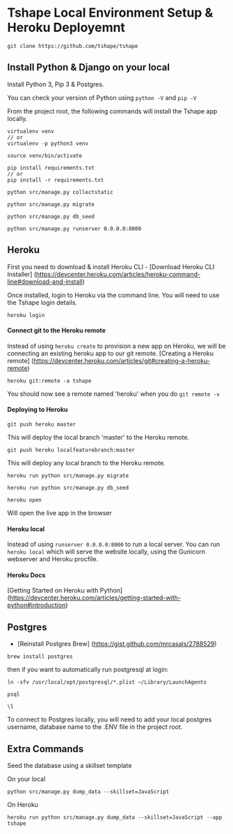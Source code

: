 # Tshape Local Environment Setup & Heroku Deployemnt

```
git clone https://github.com/tshape/tshape
```

## Install Python & Django on your local


Install Python 3, Pip 3 & Postgres. 

You can check your version of Python using `python -V` and `pip -V`

From the project root, the following commands will install the Tshape app locally.

```
virtualenv venv
// or
virtualenv -p python3 venv
```
```
source venv/bin/activate
```
```
pip install requirements.txt
// or
pip install -r requirements.txt
```
```
python src/manage.py collectstatic
```
```
python src/manage.py migrate
```
```
python src/manage.py db_seed
```
```
python src/manage.py runserver 0.0.0.0:8000
```



## Heroku

First you need to download & install Heroku CLI - [Download Heroku CLI Installer] (https://devcenter.heroku.com/articles/heroku-command-line#download-and-install)

Once installed, login to Heroku via the command line. You will need to use the Tshape login details.

```
heroku login
```

#### Connect git to the Heroku remote

Instead of using `heroku create` to provision a new app on Heroku, we will be connecting an existing heroku app to our git remote. [Creating a Heroku remote] (https://devcenter.heroku.com/articles/git#creating-a-heroku-remote)

```
heroku git:remote -a tshape
```

You should now see a remote named 'heroku' when you do `git remote -v`

#### Deploying to Heroku

```
git push heroku master
```
This will deploy the local branch 'master' to the Heroku remote.

```
git push heroku localfeaturebranch:master
```
This will deploy any local branch to the Heroku remote.

```
heroku run python src/manage.py migrate
```
```
heroku run python src/manage.py db_seed
```
```
heroku open
```
Will open the live app in the browser

#### Heroku local

Instead of using `runserver 0.0.0.0:8000` to run a local server. You can run `heroku local` which will serve the website locally, using the Gunicorn webserver and Heroku procfile.

#### Heroku Docs
[Getting Started on Heroku with Python] (https://devcenter.heroku.com/articles/getting-started-with-python#introduction)

## Postgres

- [Reinstall Postgres Brew] (https://gist.github.com/mrcasals/2788529)

```
brew install postgres
```
then if you want to automatically run postgresql at login:
```
ln -sfv /usr/local/opt/postgresql/*.plist ~/Library/LaunchAgents
```
```
psql
```
```
\l
```

To connect to Postgres locally, you will need to add your local postgres username, database name to the .ENV file in the project root.

## Extra Commands
Seed the database using a skillset template

On your local
```
python src/manage.py dump_data --skillset=JavaScript
```

On Heroku
```
heroku run python src/manage.py dump_data --skillset=JavaScript --app tshape
```
